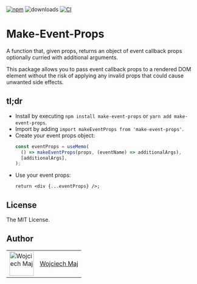 [![npm](https://img.shields.io/npm/v/make-event-props.svg)](https://www.npmjs.com/package/make-event-props) ![downloads](https://img.shields.io/npm/dt/make-event-props.svg) [![CI](https://github.com/wojtekmaj/make-event-props/workflows/CI/badge.svg)](https://github.com/wojtekmaj/make-event-props/actions)

# Make-Event-Props

A function that, given props, returns an object of event callback props optionally curried with additional arguments.

This package allows you to pass event callback props to a rendered DOM element without the risk of applying any invalid props that could cause unwanted side effects.

## tl;dr

- Install by executing `npm install make-event-props` or `yarn add make-event-props`.
- Import by adding `import makeEventProps from 'make-event-props'`.
- Create your event props object:
  ```ts
  const eventProps = useMemo(
    () => makeEventProps(props, (eventName) => additionalArgs),
    [additionalArgs],
  );
  ```
- Use your event props:
  ```tsx
  return <div {...eventProps} />;
  ```

## License

The MIT License.

## Author

<table>
  <tr>
    <td >
      <img src="https://avatars.githubusercontent.com/u/5426427?v=4&s=128" width="64" height="64" alt="Wojciech Maj">
    </td>
    <td>
      <a href="https://github.com/wojtekmaj">Wojciech Maj</a>
    </td>
  </tr>
</table>
